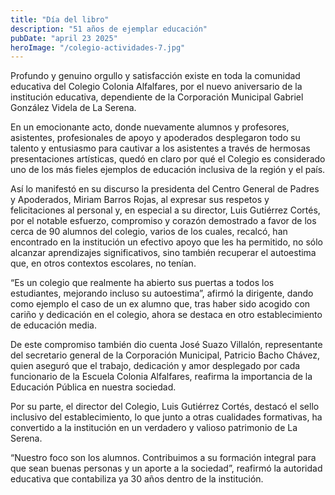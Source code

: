 ```yaml
---
title: "Día del libro"
description: "51 años de ejemplar educación"
pubDate: "april 23 2025"
heroImage: "/colegio-actividades-7.jpg"
---
```


Profundo y genuino orgullo y satisfacción existe en toda la comunidad educativa del Colegio Colonia Alfalfares, por el nuevo aniversario de la institución educativa, dependiente de la Corporación Municipal Gabriel González Videla de La Serena.

En un emocionante acto, donde nuevamente alumnos y profesores, asistentes, profesionales de apoyo y apoderados desplegaron todo su talento y entusiasmo para cautivar a los asistentes a través de hermosas presentaciones artísticas, quedó en claro por qué el Colegio es considerado uno de los más fieles ejemplos de educación inclusiva de la región y el país.

Así lo manifestó en su discurso la presidenta del Centro General de Padres y Apoderados, Miriam Barros Rojas, al expresar sus respetos y felicitaciones al personal y, en especial a su director, Luis Gutiérrez Cortés, por el notable esfuerzo, compromiso y corazón demostrado a favor de los cerca de 90 alumnos del colegio, varios de los cuales, recalcó, han encontrado en la institución un efectivo apoyo que les ha permitido, no sólo alcanzar aprendizajes significativos, sino también recuperar el autoestima que, en otros contextos escolares, no tenían.

“Es un colegio que realmente ha abierto sus puertas a todos los estudiantes, mejorando incluso su autoestima”, afirmó la dirigente, dando como ejemplo el caso de un ex alumno que, tras haber sido acogido con cariño y dedicación en el colegio, ahora se destaca en otro establecimiento de educación media.

De este compromiso también dio cuenta José Suazo Villalón, representante del secretario general de la Corporación Municipal, Patricio Bacho Chávez, quien aseguró que el trabajo, dedicación y amor desplegado por cada funcionario de la Escuela Colonia Alfalfares, reafirma la importancia de la Educación Pública en nuestra sociedad.

Por su parte, el director del Colegio, Luis Gutiérrez Cortés, destacó el sello inclusivo del establecimiento, lo que junto a otras cualidades formativas, ha convertido a la institución en un verdadero y valioso patrimonio de La Serena.

“Nuestro foco son los alumnos. Contribuimos a su formación integral para que sean buenas personas y un aporte a la sociedad”, reafirmó la autoridad educativa que contabiliza ya 30 años dentro de la institución.
